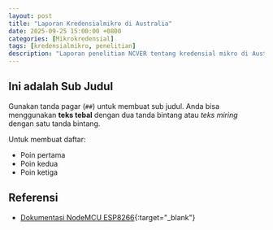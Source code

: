 ```yaml
---
layout: post
title: "Laporan Kredensialmikro di Australia"
date: 2025-09-25 15:00:00 +0800
categories: [Mikrokredensial]
tags: [kredensialmikro, penelitian]
description: "Laporan penelitian NCVER tentang kredensial mikro di Australia."
---
```


## Ini adalah Sub Judul

Gunakan tanda pagar (`##`) untuk membuat sub judul. Anda bisa menggunakan **teks tebal** dengan dua tanda bintang atau *teks miring* dengan satu tanda bintang.

Untuk membuat daftar:
-   Poin pertama
-   Poin kedua
-   Poin ketiga

## Referensi

- [Dokumentasi NodeMCU ESP8266](https://www.make-it.ca/nodemcu-details-specifications/){:target="_blank"}
